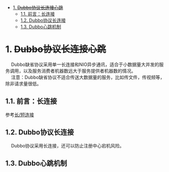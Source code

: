 
<!-- TOC -->

- [1. ~~Dubbo协议长连接心跳~~](#1-dubbo协议长连接心跳)
    - [1.1. 前言：长连接](#11-前言长连接)
    - [1.2. Dubbo协议长连接](#12-dubbo协议长连接)
    - [1.3. Dubbo心跳机制](#13-dubbo心跳机制)

<!-- /TOC -->

# 1. ~~Dubbo协议长连接心跳~~  
<!-- 
https://blog.csdn.net/weixin_39850699/article/details/109903631
https://blog.csdn.net/YAOQINGGG/article/details/91649589

dubbo心跳检测机制
https://blog.csdn.net/forget_me_not1991/article/details/80676181?utm_medium=distribute.pc_relevant.none-task-blog-2%7Edefault%7EBlogCommendFromMachineLearnPai2%7Edefault-1.baidujs&depth_1-utm_source=distribute.pc_relevant.none-task-blog-2%7Edefault%7EBlogCommendFromMachineLearnPai2%7Edefault-1.baidujs
-->

&emsp; Dubbo缺省协议采用单一长连接和NIO异步通讯，适合于小数据量大并发的服务调用，以及服务消费者机器数远大于服务提供者机器数的情况。  
&emsp; 注意：Dubbo缺省协议不适合传送大数据量的服务，比如传文件，传视频等，除非请求量很低。  

## 1.1. 前言：长连接  
参考[长/短连接](/docs/network/connection.md)  

## 1.2. Dubbo协议长连接
&emsp; Dubbo协议采用长连接，还可以防止注册中心宕机风险。  

## 1.3. Dubbo心跳机制  

